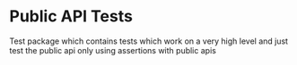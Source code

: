 # Public API Tests

Test package which contains tests which work on a very high level and just test the public api only using assertions with public apis